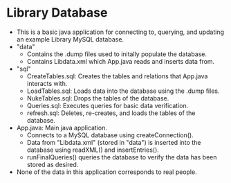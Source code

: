 # Library Database

- This is a basic java application for connecting to, querying, and updating an example Library MySQL database.
- "data"
  - Contains the .dump files used to initally populate the database.
  - Contains Libdata.xml which App.java reads and inserts data from.
- "sql"
  - CreateTables.sql: Creates the tables and relations that App.java interacts with.
  - LoadTables.sql: Loads data into the database using the .dump files.
  - NukeTables.sql: Drops the tables of the database.
  - Queries.sql: Executes queries for basic data verification.
  - refresh.sql: Deletes, re-creates, and loads the tables of the database.
- App.java: Main java application. 
  - Connects to a MySQL database using createConnection(). 
  - Data from "Libdata.xml" (stored in "data") is inserted into the database using readXML() and insertEntries().
  - runFinalQueries() queries the database to verify the data has been stored as desired.
- None of the data in this application corresponds to real people.